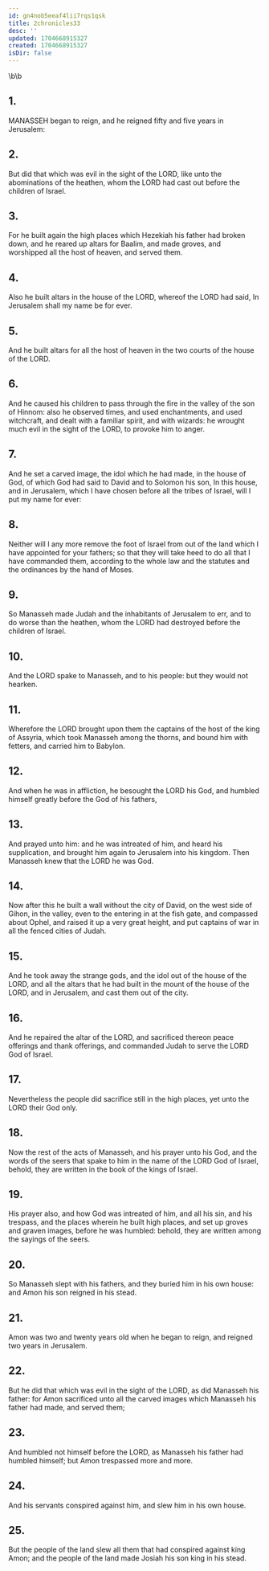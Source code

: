 ```yaml
---
id: gn4nob5eeaf4lii7rqs1qsk
title: 2chronicles33
desc: ''
updated: 1704668915327
created: 1704668915327
isDir: false
---
```

\b\b
## 1.
MANASSEH began to reign, and he reigned fifty and five years in Jerusalem:
## 2.
But did that which was evil in the sight of the LORD, like unto the abominations of the heathen, whom the LORD had cast out before the children of Israel.
## 3.
For he built again the high places which Hezekiah his father had broken down, and he reared up altars for Baalim, and made groves, and worshipped all the host of heaven, and served them.
## 4.
Also he built altars in the house of the LORD, whereof the LORD had said, In Jerusalem shall my name be for ever.
## 5.
And he built altars for all the host of heaven in the two courts of the house of the LORD.
## 6.
And he caused his children to pass through the fire in the valley of the son of Hinnom: also he observed times, and used enchantments, and used witchcraft, and dealt with a familiar spirit, and with wizards: he wrought much evil in the sight of the LORD, to provoke him to anger.
## 7.
And he set a carved image, the idol which he had made, in the house of God, of which God had said to David and to Solomon his son, In this house, and in Jerusalem, which I have chosen before all the tribes of Israel, will I put my name for ever:
## 8.
Neither will I any more remove the foot of Israel from out of the land which I have appointed for your fathers; so that they will take heed to do all that I have commanded them, according to the whole law and the statutes and the ordinances by the hand of Moses.
## 9.
So Manasseh made Judah and the inhabitants of Jerusalem to err, and to do worse than the heathen, whom the LORD had destroyed before the children of Israel.
## 10.
And the LORD spake to Manasseh, and to his people: but they would not hearken.
## 11.
Wherefore the LORD brought upon them the captains of the host of the king of Assyria, which took Manasseh among the thorns, and bound him with fetters, and carried him to Babylon.
## 12.
And when he was in affliction, he besought the LORD his God, and humbled himself greatly before the God of his fathers,
## 13.
And prayed unto him: and he was intreated of him, and heard his supplication, and brought him again to Jerusalem into his kingdom.  Then Manasseh knew that the LORD he was God.
## 14.
Now after this he built a wall without the city of David, on the west side of Gihon, in the valley, even to the entering in at the fish gate, and compassed about Ophel, and raised it up a very great height, and put captains of war in all the fenced cities of Judah.
## 15.
And he took away the strange gods, and the idol out of the house of the LORD, and all the altars that he had built in the mount of the house of the LORD, and in Jerusalem, and cast them out of the city.
## 16.
And he repaired the altar of the LORD, and sacrificed thereon peace offerings and thank offerings, and commanded Judah to serve the LORD God of Israel.
## 17.
Nevertheless the people did sacrifice still in the high places, yet unto the LORD their God only.
## 18.
Now the rest of the acts of Manasseh, and his prayer unto his God, and the words of the seers that spake to him in the name of the LORD God of Israel, behold, they are written in the book of the kings of Israel.
## 19.
His prayer also, and how God was intreated of him, and all his sin, and his trespass, and the places wherein he built high places, and set up groves and graven images, before he was humbled: behold, they are written among the sayings of the seers.
## 20.
So Manasseh slept with his fathers, and they buried him in his own house: and Amon his son reigned in his stead.
## 21.
Amon was two and twenty years old when he began to reign, and reigned two years in Jerusalem.
## 22.
But he did that which was evil in the sight of the LORD, as did Manasseh his father: for Amon sacrificed unto all the carved images which Manasseh his father had made, and served them;
## 23.
And humbled not himself before the LORD, as Manasseh his father had humbled himself; but Amon trespassed more and more.
## 24.
And his servants conspired against him, and slew him in his own house.
## 25.
But the people of the land slew all them that had conspired against king Amon; and the people of the land made Josiah his son king in his stead.
